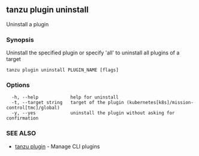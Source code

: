 ## tanzu plugin uninstall

Uninstall a plugin

### Synopsis

Uninstall the specified plugin or specify 'all' to uninstall all plugins of a target

```
tanzu plugin uninstall PLUGIN_NAME [flags]
```

### Options

```
  -h, --help            help for uninstall
  -t, --target string   target of the plugin (kubernetes[k8s]/mission-control[tmc]/global)
  -y, --yes             uninstall the plugin without asking for confirmation
```

### SEE ALSO

* [tanzu plugin](tanzu_plugin.md)	 - Manage CLI plugins

